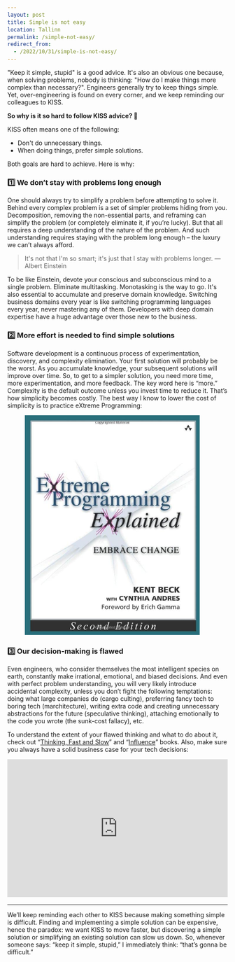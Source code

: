 ```yaml
---
layout: post
title: Simple is not easy
location: Tallinn
permalink: /simple-not-easy/
redirect_from:
  - /2022/10/31/simple-is-not-easy/
---
```


"Keep it simple, stupid" is a good advice. It's also an obvious one because, when solving problems, nobody is thinking: "How do I make things more complex than necessary?". Engineers generally try to keep things simple. Yet, over-engineering is found on every corner, and we keep reminding our colleagues to KISS. 

**So why is it so hard to follow KISS advice? 🤔**

KISS often means one of the following: 
- Don't do unnecessary things. 
- When doing things, prefer simple solutions.

Both goals are hard to achieve. Here is why:

### 1️⃣ We don’t stay with problems long enough
One should always try to simplify a problem before attempting to solve it. Behind every complex problem is a set of simpler problems hiding from you. Decomposition, removing the non-essential parts, and reframing can simplify the problem (or completely eliminate it, if you’re lucky). But that all requires a deep understanding of the nature of the problem. And such understanding requires staying with the problem long enough – the luxury we can’t always afford.

> It's not that I'm so smart; it's just that I stay with problems longer. — Albert Einstein

To be like Einstein, devote your conscious and subconscious mind to a single problem. Eliminate multitasking. Monotasking is the way to go. It's also essential to accumulate and preserve domain knowledge. Switching business domains every year is like switching programming languages every year, never mastering any of them. Developers with deep domain expertise have a huge advantage over those new to the business. 

### 2️⃣ More effort is needed to find simple solutions

Software development is a continuous process of experimentation, discovery, and complexity elimination. Your first solution will probably be the worst. As you accumulate knowledge, your subsequent solutions will improve over time. So, to get to a simpler solution, you need more time, more experimentation, and more feedback. The key word here is “more.” Complexity is the default outcome unless you invest time to reduce it. That’s how simplicity becomes costly. The best way I know to lower the cost of simplicity is to practice eXtreme Programming:

<figure>
<a href="https://www.goodreads.com/book/show/67833.Extreme_Programming_Explained">
    <img src="/images/xp.jpg" width="400px">
</a>
</figure>

### 3️⃣ Our decision-making is flawed

Even engineers, who consider themselves the most intelligent species on earth, constantly make irrational, emotional, and biased decisions. And even with perfect problem understanding, you will very likely introduce accidental complexity, unless you don’t fight the following temptations: doing what large companies do (cargo culting), preferring fancy tech to boring tech (marchitecture), writing extra code and creating unnecessary abstractions for the future (speculative thinking), attaching emotionally to the code you wrote (the sunk-cost fallacy), etc. 

To understand the extent of your flawed thinking and what to do about it, check out “[Thinking, Fast and Slow](https://www.goodreads.com/book/show/11468377-thinking-fast-and-slow)” and “[Influence](https://www.goodreads.com/book/show/56419468-influence-new-and-expanded)” books. Also, make sure you always have a solid business case for your tech decisions:


<div align="center">
<iframe width="100%" height="315" src="https://www.youtube.com/embed/b9I3aOnXepA" title="YouTube video player" frameborder="0" allow="accelerometer; autoplay; clipboard-write; encrypted-media; gyroscope; picture-in-picture" allowfullscreen></iframe>
</div>

---

We’ll keep reminding each other to KISS because making something simple is difficult. Finding and implementing a simple solution can be expensive, hence the paradox: we want KISS to move faster, but discovering a simple solution or simplifying an existing solution can slow us down. So, whenever someone says: “keep it simple, stupid,” I immediately think: “that’s gonna be difficult.”